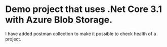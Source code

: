 # Demo project that uses .Net Core 3.1 with Azure Blob Storage.

I have added postman collection to make it possible to check health of a project.
